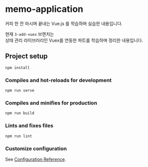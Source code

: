 # memo-application 
커피 한 잔 마시며 끝내는 Vue.js 를 학습하며 실습한 내용입니다.  

현재 `3-add-vuex` 브랜치는  
상태 관리 라이브러리인 Vuex를 연동한 파트를 학습하며 정리한 내용입니다.

## Project setup
```
npm install
```

### Compiles and hot-reloads for development
```
npm run serve
```

### Compiles and minifies for production
```
npm run build
```

### Lints and fixes files
```
npm run lint
```

### Customize configuration
See [Configuration Reference](https://cli.vuejs.org/config/).
